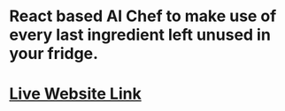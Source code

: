 # React based AI Chef to make use of every last ingredient left unused in your fridge.

# [Live Website Link](https://gitclonehama.github.io/react-ai-chef/)
